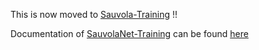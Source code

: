 This is now moved to [Sauvola-Training](https://github.com/mohamadmansourX/SauvolaNet-Training) !!

Documentation of [SauvolaNet-Training](https://mohamadmansourx.github.io/SauvolaNet-Training/) can be found [here](https://mohamadmansourx.github.io/SauvolaNet-Training/)
